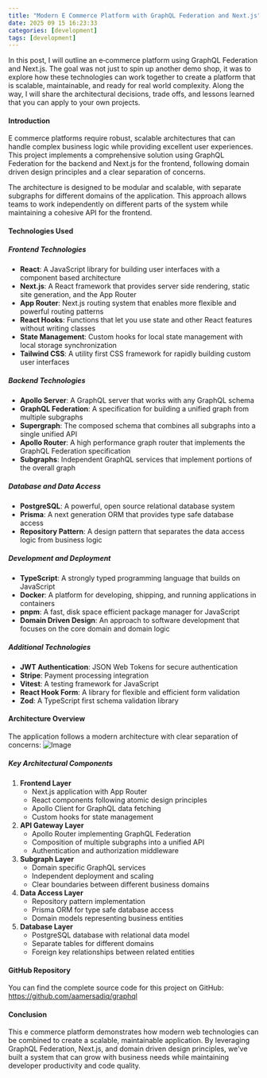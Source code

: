 ```yaml
---
title: "Modern E Commerce Platform with GraphQL Federation and Next.js"
date: 2025 09 15 16:23:33
categories: [development]
tags: [development]
---
```


In this post, I will outline an e‑commerce platform using GraphQL Federation and Next.js. The goal was not just to spin up another demo shop, it was to explore how these technologies can work together to create a platform that is scalable, maintainable, and ready for real world complexity. Along the way, I will share the architectural decisions, trade offs, and lessons learned that you can apply to your own projects.

<h4>Introduction</h4>

E commerce platforms require robust, scalable architectures that can handle complex business logic while providing excellent user experiences. This project implements a comprehensive solution using GraphQL Federation for the backend and Next.js for the frontend, following domain driven design principles and a clear separation of concerns.

The architecture is designed to be modular and scalable, with separate subgraphs for different domains of the application. This approach allows teams to work independently on different parts of the system while maintaining a cohesive API for the frontend.

<h4>Technologies Used</h4>
<h5>Frontend Technologies</h5>
<ul>
  <li><strong>React</strong>: A JavaScript library for building user interfaces with a component based architecture</li>
  <li><strong>Next.js</strong>: A React framework that provides server side rendering, static site generation, and the App Router</li>
  <li><strong>App Router</strong>: Next.js routing system that enables more flexible and powerful routing patterns</li>
  <li><strong>React Hooks</strong>: Functions that let you use state and other React features without writing classes</li>
  <li><strong>State Management</strong>: Custom hooks for local state management with local storage synchronization</li>
  <li><strong>Tailwind CSS</strong>: A utility first CSS framework for rapidly building custom user interfaces</li>
</ul>
<h5>Backend Technologies</h5>
<ul>
  <li><strong>Apollo Server</strong>: A GraphQL server that works with any GraphQL schema</li>
  <li><strong>GraphQL Federation</strong>: A specification for building a unified graph from multiple subgraphs</li>
  <li><strong>Supergraph</strong>: The composed schema that combines all subgraphs into a single unified API</li>
  <li><strong>Apollo Router</strong>: A high performance graph router that implements the GraphQL Federation specification</li>
  <li><strong>Subgraphs</strong>: Independent GraphQL services that implement portions of the overall graph</li>
</ul>
<h5>Database and Data Access</h5>
<ul>
  <li><strong>PostgreSQL</strong>: A powerful, open source relational database system</li>
  <li><strong>Prisma</strong>: A next generation ORM that provides type safe database access</li>
  <li><strong>Repository Pattern</strong>: A design pattern that separates the data access logic from business logic</li>
</ul>

<h5>Development and Deployment</h5>
<ul>
  <li><strong>TypeScript</strong>: A strongly typed programming language that builds on JavaScript</li>
  <li><strong>Docker</strong>: A platform for developing, shipping, and running applications in containers</li>
  <li><strong>pnpm</strong>: A fast, disk space efficient package manager for JavaScript</li>
  <li><strong>Domain Driven Design</strong>: An approach to software development that focuses on the core domain and domain logic</li>
</ul>
<h5>Additional Technologies</h5>
<ul>
  <li><strong>JWT Authentication</strong>: JSON Web Tokens for secure authentication</li>
  <li><strong>Stripe</strong>: Payment processing integration</li>
  <li><strong>Vitest</strong>: A testing framework for JavaScript</li>
  <li><strong>React Hook Form</strong>: A library for flexible and efficient form validation</li>
  <li><strong>Zod</strong>: A TypeScript first schema validation library</li>
</ul>

<h4>Architecture Overview</h4>
The application follows a modern architecture with clear separation of concerns:
<img src="{{ site.baseurl }}/images/blog//ecommerce/ecommerce-archi.PNG" class="eightypercentage-image" alt="Image">

<h5>Key Architectural Components</h5>
<ol>
  <li>
    <strong>Frontend Layer</strong>
    <ul>
      <li>Next.js application with App Router</li>
      <li>React components following atomic design principles</li>
      <li>Apollo Client for GraphQL data fetching</li>
      <li>Custom hooks for state management</li>
    </ul>
  </li>
  <li>
    <strong>API Gateway Layer</strong>
    <ul>
      <li>Apollo Router implementing GraphQL Federation</li>
      <li>Composition of multiple subgraphs into a unified API</li>
      <li>Authentication and authorization middleware</li>
    </ul>
  </li>
  <li>
    <strong>Subgraph Layer</strong>
    <ul>
      <li>Domain specific GraphQL services</li>
      <li>Independent deployment and scaling</li>
      <li>Clear boundaries between different business domains</li>
    </ul>
  </li>
  <li>
    <strong>Data Access Layer</strong>
    <ul>
      <li>Repository pattern implementation</li>
      <li>Prisma ORM for type safe database access</li>
      <li>Domain models representing business entities</li>
    </ul>
  </li>
  <li>
    <strong>Database Layer</strong>
    <ul>
      <li>PostgreSQL database with relational data model</li>
      <li>Separate tables for different domains</li>
      <li>Foreign key relationships between related entities</li>
    </ul>
  </li>
</ol>

<h4>GitHub Repository</h4>
You can find the complete source code for this project on GitHub:  
<a href="https://github.com/aamersadiq/graphql" target="_blank">https://github.com/aamersadiq/graphql</a>

<h4>Conclusion</h4>

This e commerce platform demonstrates how modern web technologies can be combined to create a scalable, maintainable application. By leveraging GraphQL Federation, Next.js, and domain driven design principles, we've built a system that can grow with business needs while maintaining developer productivity and code quality.
